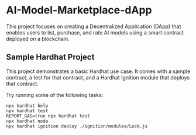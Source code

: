 # AI-Model-Marketplace-dApp

This project focuses on creating a Decentralized Application (DApp) that enables users to list, purchase, and rate AI models using a smart contract deployed on a blockchain.

## Sample Hardhat Project

This project demonstrates a basic Hardhat use case. It comes with a sample contract, a test for that contract, and a Hardhat Ignition module that deploys that contract.

Try running some of the following tasks:

```shell
npx hardhat help
npx hardhat test
REPORT_GAS=true npx hardhat test
npx hardhat node
npx hardhat ignition deploy ./ignition/modules/Lock.js
